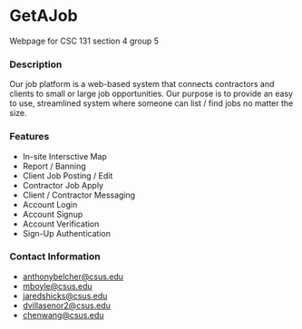 # GetAJob
Webpage for CSC 131 section 4 group 5

### Description
Our job platform is a web-based system that connects contractors and clients to small or large job opportunities. Our purpose is to provide an easy to use, streamlined system where someone can list / find jobs no matter the size.

### Features
- In-site Intersctive Map
- Report / Banning
- Client Job Posting / Edit
- Contractor Job Apply
- Client / Contractor Messaging
- Account Login
- Account Signup
- Account Verification
- Sign-Up Authentication

### Contact Information
- anthonybelcher@csus.edu
- mboyle@csus.edu
- jaredshicks@csus.edu
- dvillasenor2@csus.edu
- chenwang@csus.edu
